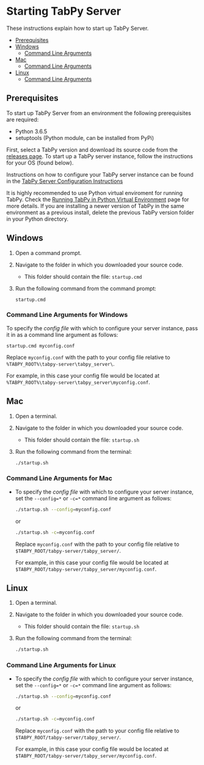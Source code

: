 # Starting TabPy Server

These instructions explain how to start up TabPy Server.

<!-- markdownlint-disable MD004 -->
<!-- toc -->

- [Prerequisites](#prerequisites)
- [Windows](#windows)
  * [Command Line Arguments](#command-line-arguments)
- [Mac](#mac)
  * [Command Line Arguments](#command-line-arguments-1)
- [Linux](#linux)
  * [Command Line Arguments](#command-line-arguments-2)

<!-- tocstop -->
<!-- markdownlint-enable MD004 -->

## Prerequisites

To start up TabPy Server from an environment the following prerequisites are required:

- Python 3.6.5
- setuptools (Python module, can be installed from PyPi)

First, select a TabPy version and download its source code from the
[releases page](https://github.com/tableau/TabPy/releases). To start up
a TabPy server instance, follow the instructions for your OS (found below).

Instructions on how to configure your TabPy server instance can be found in the
[TabPy Server Configuration Instructions](server-config.md)

It is highly recommended to use Python virtual enviroment for running TabPy.
Check the [Running TabPy in Python Virtual Environment](tabpy-virtualenv.md) page
for more details.
If you are installing a newer version of TabPy in the same environment as a
previous install, delete the previous TabPy version folder in your Python directory.

## Windows

1. Open a command prompt.
2. Navigate to the folder in which you downloaded your source code.
    - This folder should contain the file: ```startup.cmd```
3. Run the following command from the command prompt:

    ```batch
    startup.cmd
    ```

### Command Line Arguments for Windows

To specify the *config file* with which to configure your server instance, pass
it in as a command line argument as follows:

```batch
startup.cmd myconfig.conf
```

Replace `myconfig.conf` with the path to your config file relative to
`%TABPY_ROOT%\tabpy-server\tabpy_server\`.

For example, in this case your config file would be located at
`%TABPY_ROOT%\tabpy-server\tabpy_server\myconfig.conf`.

## Mac

1. Open a terminal.
2. Navigate to the folder in which you downloaded your source code.
    - This folder should contain the file: ```startup.sh```
3. Run the following command from the terminal:

    ```bash
    ./startup.sh
    ```

### Command Line Arguments for Mac

- To specify the *config file* with which to configure your server instance,
  set the ```--config=*``` or ```-c=*``` command line argument as follows:

    ```bash
    ./startup.sh --config=myconfig.conf
    ```

    or

    ```bash
    ./startup.sh -c=myconfig.conf
    ```

    Replace ```myconfig.conf``` with the path to your config file relative to
    ```$TABPY_ROOT/tabpy-server/tabpy_server/```.

    For example, in this case your config file would be located at
    ```$TABPY_ROOT/tabpy-server/tabpy_server/myconfig.conf```.

## Linux

1. Open a terminal.
2. Navigate to the folder in which you downloaded your source code.
    - This folder should contain the file: ```startup.sh```
3. Run the following command from the terminal:

    ```bash
    ./startup.sh
    ```

### Command Line Arguments for Linux

- To specify the *config file* with which to configure your server instance,
  set the ```--config=*``` or ```-c=*``` command line argument as follows:

    ```bash
    ./startup.sh --config=myconfig.conf
    ```

    or

    ```bash
    ./startup.sh -c=myconfig.conf
    ```

    Replace ```myconfig.conf``` with the path to your config file relative to
    ```$TABPY_ROOT/tabpy-server/tabpy_server/```.

    For example, in this case your config file would be located at
    ```$TABPY_ROOT/tabpy-server/tabpy_server/myconfig.conf```.
